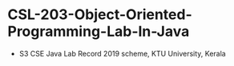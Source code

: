 # CSL-203-Object-Oriented-Programming-Lab-In-Java

- S3 CSE Java Lab Record 2019 scheme, KTU University, Kerala
